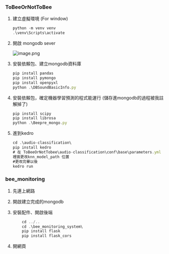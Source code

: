 ### ToBeeOrNotToBee

1. 建立虛擬環境 (For window)
    
    ```jsx
    python -m venv venv
    .\venv\Scripts\activate
    ```
    
2. 開啟 mongodb sever
    
    ![image.png](https://prod-files-secure.s3.us-west-2.amazonaws.com/da3d35b3-8639-4f83-8fe5-0f8bfaa2c8ee/9146a59c-05ee-4a0a-a1ca-b0af8817c1e5/image.png)
    
3. 安裝依賴包、建立mongodb資料庫
    
    ```jsx
    pip install pandas
    pip install pymongo
    pip install openpyxl
    python .\DBSoundBasicInfo.py
    ```
    
4. 安裝依賴包，確定機器學習預測的程式能運行 (儲存進mongodb的過程被我註解掉了)
    
    ```jsx
    pip install scipy
    pip install librosa
    python .\Beepre_mongo.py
    ```
    
5. 進到kedro
    
    ```jsx
    cd .\audio-classification\
    pip install kedro
    # 在 ToBeeOrNotTobee\audio-classification\conf\base\parameters.yml
    裡面更改knn_model_path 位置 
    #更改完畢以後
    kedro run
    ```
    

### bee_monitoring

1. 先連上網路
2. 開啟建立完成的mongodb
3. 安裝配件、開啟後端
    
    ```jsx
    	cd ../..
    	cd .\bee_monitoring_system\
    	pip install flask
    	pip install flask_cors
    ```
    
4. 開網頁
